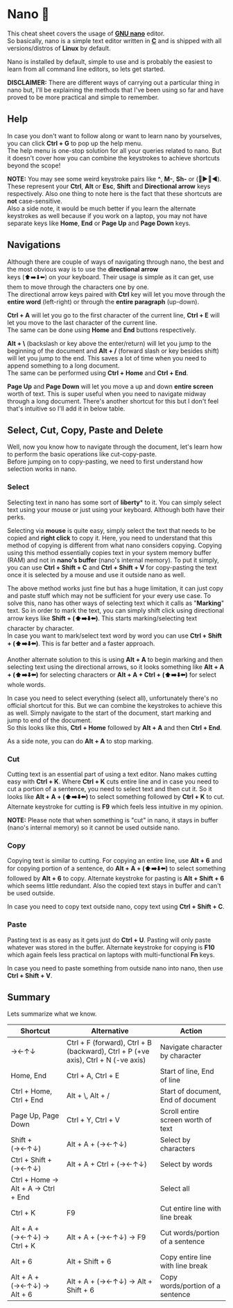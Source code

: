 <!-- markdownlint-disable MD033 MD041 -->
# Nano :pencil:

This cheat sheet covers the usage of [**GNU nano**](https://www.nano-editor.org/) editor.<br>So basically, nano is a simple text editor written in [**C**](https://en.wikipedia.org/wiki/C_%28programming_language%29) and is shipped with all versions/distros of **Linux** by default.

Nano is installed by default, simple to use and is probably the easiest to learn from all command line editors, so lets get started.

**DISCLAIMER:** There are different ways of carrying out a particular thing in nano but, I'll be explaining the methods that I've been using so far and have proved to be more practical and simple to remember.

## Help

In case you don't want to follow along or want to learn nano by yourselves, you can click **Ctrl + G** to pop up the help menu.<br>The help menu is one-stop solution for all your queries related to nano. But it doesn't cover how you can combine the keystrokes to achieve shortcuts beyond the scope!

**NOTE:** You may see some weird keystroke pairs like **^**, **M-**, **Sh-** or (:arrow_up_small::arrow_forward::arrow_down_small::arrow_backward:).<br>These represent your **Ctrl**, **Alt** or **Esc**, **Shift** and **Directional arrow** keys respectively. Also one thing to note here is the fact that these shortcuts are **not** case-sensitive.<br>Also a side note, it would be much better if you learn the alternate keystrokes as well because if you work on a laptop, you may not have separate keys like **Home**, **End** or **Page Up** and **Page Down** keys.

## Navigations

Although there are couple of ways of navigating through nano, the best and the most obvious way is to use the **directional arrow**<br>keys (:arrow_up::arrow_right::arrow_down::arrow_left:) on your keyboard. Their usage is simple as it can get, use them to move through the characters one by one.<br>The directional arrow keys paired with **Ctrl** key will let you move through the **entire word** (left-right) or through the **entire paragraph** (up-down).

**Ctrl + A** will let you go to the first character of the current line, **Ctrl + E** will let you move to the last character of the current line.<br>The same can be done using **Home** and **End** buttons respectively.

**Alt + \\** (backslash or key above the enter/return) will let you jump to the beginning of the document and **Alt + /** (forward slash or key besides shift) will let you jump to the end. This saves a lot of time when you need to append something to a long document.<br>The same can be performed using **Ctrl + Home** and **Ctrl + End**.

**Page Up** and **Page Down** will let you move a up and down **entire screen** worth of text. This is super useful when you need to navigate midway through a long document. There's another shortcut for this but I don't feel that's intuitive so I'll add it in below table.

## Select, Cut, Copy, Paste and Delete

Well, now you know how to navigate through the document, let's learn how to perform the basic operations like cut-copy-paste.<br>Before jumping on to copy-pasting, we need to first understand how selection works in nano.

### Select

Selecting text in nano has some sort of **liberty*** to it. You can simply select text using your mouse or just using your keyboard. Although both have their perks.

Selecting via **mouse** is quite easy, simply select the text that needs to be copied and **right click** to copy it. Here, you need to understand that this method of copying is different from what nano considers copying. Copying using this method essentially copies text in your system memory buffer (RAM) and not in **nano's buffer** (nano's internal memory). To put it simply, you can use **Ctrl + Shift + C** and **Ctrl + Shift + V** for copy-pasting the text once it is selected by a mouse and use it outside nano as well.

The above method works just fine but has a huge limitation, it can just copy and paste stuff which may not be sufficient for your every use case. To solve this, nano has other ways of selecting text which it calls as "**Marking**" text. So in order to mark the text, you can simply shift click using directional arrow keys like **Shift + (:arrow_up::arrow_right::arrow_down::arrow_left:)**. This starts marking/selecting text character by character.<br>In case you want to mark/select text word by word you can use **Ctrl + Shift + (:arrow_up::arrow_right::arrow_down::arrow_left:)**. This is far better and a faster approach.

Another alternate solution to this is using **Alt + A** to begin marking and then selecting text using the directional arrows, so it looks something like **Alt + A + (:arrow_up::arrow_right::arrow_down::arrow_left:)** for selecting characters or **Alt + A + Ctrl + (:arrow_up::arrow_right::arrow_down::arrow_left:)** for select whole words.

In case you need to select everything (select all), unfortunately there's no official shortcut for this. But we can combine the keystrokes to achieve this as well. Simply navigate to the start of the document, start marking and jump to end of the document.<br>So this looks like this, **Ctrl + Home** followed by **Alt + A** and then **Ctrl + End**.

As a side note, you can do **Alt + A** to stop marking.

### Cut

Cutting text is an essential part of using a text editor. Nano makes cutting easy with **Ctrl + K**. Where **Ctrl + K** cuts entire line and in case you need to cut a portion of a sentence, you need to select text and then cut it. So it looks like **Alt + A + (:arrow_up::arrow_right::arrow_down::arrow_left:)** to select something followed by **Ctrl + K** to cut. Alternate keystroke for cutting is **F9** which feels less intuitive in my opinion.

**NOTE:** Please note that when something is "cut" in nano, it stays in buffer (nano's internal memory) so it cannot be used outside nano.

### Copy

Copying text is similar to cutting. For copying an entire line, use **Alt + 6** and for copying portion of a sentence, do **Alt + A + (:arrow_up::arrow_right::arrow_down::arrow_left:)** to select something followed by **Alt + 6** to copy. Alternate keystroke for pasting is **Alt + Shift + 6** which seems little redundant. Also the copied text stays in buffer and can't be used outside.

In case you need to copy text outside nano, copy text using **Ctrl + Shift + C**.

### Paste

Pasting text is as easy as it gets just do **Ctrl + U**. Pasting will only paste whatever was stored in the buffer. Alternate keystroke for copying is **F10** which again feels less practical on laptops with multi-functional **Fn** keys.

In case you need to paste something from outside nano into nano, then use **Ctrl + Shift + V**.

## Summary

Lets summarize what we know.

| Shortcut | Alternative | Action |
|-|-|-|
| →←↑↓ | Ctrl + F (forward), Ctrl + B (backward), Ctrl + P (+ve axis), Ctrl + N (-ve axis) | Navigate character by character |
| Home, End | Ctrl + A, Ctrl + E | Start of line, End of line |
| Ctrl + Home, Ctrl + End | Alt + \\, Alt + / | Start of document, End of document |
| Page Up, Page Down | Ctrl + Y, Ctrl + V | Scroll entire screen worth of text |
| Shift + (→←↑↓) | Alt + A + (→←↑↓) | Select by characters |
| Ctrl + Shift + (→←↑↓) | Alt + A + Ctrl + (→←↑↓) | Select by words |
| Ctrl + Home → Alt + A → Ctrl + End |  | Select all |
| Ctrl + K | F9 | Cut entire line with line break |
| Alt + A + (→←↑↓) → Ctrl + K | Alt + A + (→←↑↓) → F9 | Cut words/portion of a sentence |
| Alt + 6 | Alt + Shift + 6 | Copy entire line with line break |
| Alt + A + (→←↑↓) → Alt + 6 | Alt + A + (→←↑↓) → Alt + Shift + 6 | Copy words/portion of a sentence |
